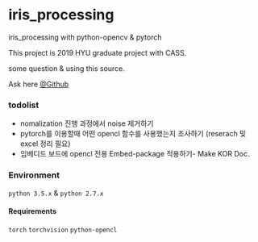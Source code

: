 # iris_processing

iris_processing with python-opencv & pytorch

This project is 2019 HYU graduate project with CASS.

some question & using this source.

Ask here [@Github](https://github.com/PineApple777)

### todolist

- nomalization 진행 과정에서 noise 제거하기
- pytorch를 이용할때 어떤 opencl 함수를 사용했는지 조사하기 (reserach 및  excel 정리 필요)
- 임베디드 보드에 opencl 전용 Embed-package 적용하기- Make KOR Doc.

### Environment

`python 3.5.x` & `python 2.7.x`

#### Requirements
`torch`
`torchvision`
`python-opencl`
